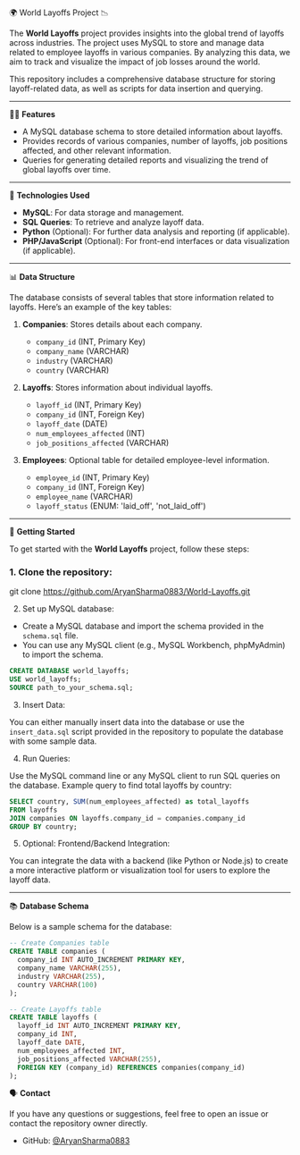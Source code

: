 
🌍 World Layoffs Project 📉

The **World Layoffs** project provides insights into the global trend of layoffs across industries. The project uses MySQL to store and manage data related to employee layoffs in various companies. By analyzing this data, we aim to track and visualize the impact of job losses around the world.

This repository includes a comprehensive database structure for storing layoff-related data, as well as scripts for data insertion and querying.

---

🧑‍💻 **Features**
- A MySQL database schema to store detailed information about layoffs.
- Provides records of various companies, number of layoffs, job positions affected, and other relevant information.
- Queries for generating detailed reports and visualizing the trend of global layoffs over time.

---

🔧 **Technologies Used**
- **MySQL**: For data storage and management.
- **SQL Queries**: To retrieve and analyze layoff data.
- **Python** (Optional): For further data analysis and reporting (if applicable).
- **PHP/JavaScript** (Optional): For front-end interfaces or data visualization (if applicable).

---

📊 **Data Structure**

The database consists of several tables that store information related to layoffs. Here’s an example of the key tables:

1. **Companies**: Stores details about each company.
    - `company_id` (INT, Primary Key)
    - `company_name` (VARCHAR)
    - `industry` (VARCHAR)
    - `country` (VARCHAR)

2. **Layoffs**: Stores information about individual layoffs.
    - `layoff_id` (INT, Primary Key)
    - `company_id` (INT, Foreign Key)
    - `layoff_date` (DATE)
    - `num_employees_affected` (INT)
    - `job_positions_affected` (VARCHAR)

3. **Employees**: Optional table for detailed employee-level information.
    - `employee_id` (INT, Primary Key)
    - `company_id` (INT, Foreign Key)
    - `employee_name` (VARCHAR)
    - `layoff_status` (ENUM: 'laid_off', 'not_laid_off')

---

🚀 **Getting Started**

To get started with the **World Layoffs** project, follow these steps:

### 1. Clone the repository:


git clone https://github.com/AryanSharma0883/World-Layoffs.git


2. Set up MySQL database:

- Create a MySQL database and import the schema provided in the `schema.sql` file.
- You can use any MySQL client (e.g., MySQL Workbench, phpMyAdmin) to import the schema.
  
```sql
CREATE DATABASE world_layoffs;
USE world_layoffs;
SOURCE path_to_your_schema.sql;
```

3. Insert Data:

You can either manually insert data into the database or use the `insert_data.sql` script provided in the repository to populate the database with some sample data.

4. Run Queries:

Use the MySQL command line or any MySQL client to run SQL queries on the database. Example query to find total layoffs by country:

```sql
SELECT country, SUM(num_employees_affected) as total_layoffs
FROM layoffs
JOIN companies ON layoffs.company_id = companies.company_id
GROUP BY country;
```

5. Optional: Frontend/Backend Integration:

You can integrate the data with a backend (like Python or Node.js) to create a more interactive platform or visualization tool for users to explore the layoff data.

---

📚 **Database Schema**

Below is a sample schema for the database:

```sql
-- Create Companies table
CREATE TABLE companies (
  company_id INT AUTO_INCREMENT PRIMARY KEY,
  company_name VARCHAR(255),
  industry VARCHAR(255),
  country VARCHAR(100)
);

-- Create Layoffs table
CREATE TABLE layoffs (
  layoff_id INT AUTO_INCREMENT PRIMARY KEY,
  company_id INT,
  layoff_date DATE,
  num_employees_affected INT,
  job_positions_affected VARCHAR(255),
  FOREIGN KEY (company_id) REFERENCES companies(company_id)
);
```



🗣️ **Contact**

If you have any questions or suggestions, feel free to open an issue or contact the repository owner directly.

- GitHub: [@AryanSharma0883](https://github.com/AryanSharma0883)
```

